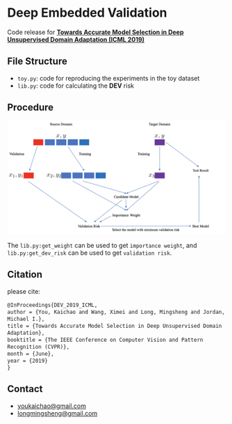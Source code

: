 # Deep Embedded Validation

Code release for  **[Towards Accurate Model Selection in Deep Unsupervised Domain Adaptation (ICML 2019)]()** 

## File Structure

- `toy.py`: code for reproducing the experiments in the toy dataset
- `lib.py`: code for calculating the **DEV** risk

## Procedure

![procedure](procedure.png)

The `lib.py:get_weight` can be used to get `importance weight`, and `lib.py:get_dev_risk` can be used to get `validation risk`.

## Citation
please cite:
```
@InProceedings{DEV_2019_ICML,
author = {You, Kaichao and Wang, Ximei and Long, Mingsheng and Jordan, Michael I.},
title = {Towards Accurate Model Selection in Deep Unsupervised Domain Adaptation},
booktitle = {The IEEE Conference on Computer Vision and Pattern Recognition (CVPR)},
month = {June},
year = {2019}
}
```

## Contact
- youkaichao@gmail.com
- longmingsheng@gmail.com
